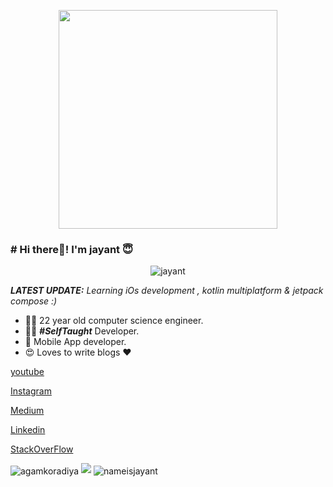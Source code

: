 <p align="center">
<img src="https://github.com/nameisjayant/Paging3-with-RoomDatabase-and-Retrofit-in-Android-Kotlin/blob/master/IMG_20210519_201158-removebg-preview.png" height="350px"/> </p>

### # Hi there👋! I'm jayant 😇
<p align="center"> <img src="https://komarev.com/ghpvc/?username=nameisjayant" alt="jayant" /> </p>

_**LATEST UPDATE:**_ <i>Learning iOs development , kotlin multiplatform & jetpack compose :) </i>

- 👨‍🎓 22 year old computer science engineer.
- 👨‍💻 ***#SelfTaught*** Developer.
- 📱 Mobile App developer.
- 😍 Loves to write blogs ❤️

<a href="https://www.youtube.com/channel/UCh-Fj7SM6f2QrF6Ans6pUqQ?view_as=subscriber">youtube</a>
          
<a href="https://www.instagram.com/programming_simplified/"> Instagram </a>

<a href="https://medium.com/@nameisjayant/"> Medium </a>

<a href="https://www.linkedin.com/in/jayant-kumar-262597171/"> Linkedin </a>

<a href="https://stackoverflow.com/users/9741578/jayantkumar"> StackOverFlow </a>



<img align="center" src="https://github-readme-stats.vercel.app/api/top-langs/?username=nameisjayant&layout=compact" alt="agamkoradiya" />

<img src="https://github-readme-stats.vercel.app/api?username=nameisjayant&&show_icons=true&title_color=ffffff&icon_color=bb2acf&text_color=daf7dc&bg_color=151515">

<img align="center" src="https://github-readme-stats.vercel.app/api/top-langs/?username=nameisjayant&theme=black-blue" alt="nameisjayant"/>


